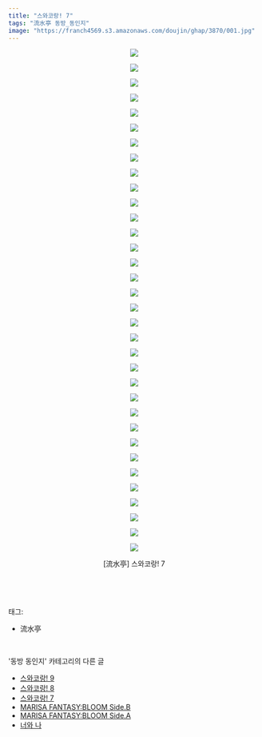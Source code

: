 ```yaml
---
title: "스와코랑! 7"
tags: "流水亭 동방_동인지"
image: "https://franch4569.s3.amazonaws.com/doujin/ghap/3870/001.jpg"
---
```

<div class="article">
<p style="text-align: center; clear: none; float: none;"><img src="{{ site.imgserver2 }}/ghap/3870/001.jpg"/></p>
<p style="text-align: center; clear: none; float: none;"><img src="{{ site.imgserver2 }}/ghap/3870/002.jpg"/></p>
<p style="text-align: center; clear: none; float: none;"><img src="{{ site.imgserver2 }}/ghap/3870/003.jpg"/></p>
<p style="text-align: center; clear: none; float: none;"><img src="{{ site.imgserver2 }}/ghap/3870/004.jpg"/></p>
<p style="text-align: center; clear: none; float: none;"><img src="{{ site.imgserver2 }}/ghap/3870/005.jpg"/></p>
<p style="text-align: center; clear: none; float: none;"><img src="{{ site.imgserver2 }}/ghap/3870/006.jpg"/></p>
<p style="text-align: center; clear: none; float: none;"><img src="{{ site.imgserver2 }}/ghap/3870/007.jpg"/></p>
<p style="text-align: center; clear: none; float: none;"><img src="{{ site.imgserver2 }}/ghap/3870/008.jpg"/></p>
<p style="text-align: center; clear: none; float: none;"><img src="{{ site.imgserver2 }}/ghap/3870/009.jpg"/></p>
<p style="text-align: center; clear: none; float: none;"><img src="{{ site.imgserver2 }}/ghap/3870/010.jpg"/></p>
<p style="text-align: center; clear: none; float: none;"><img src="{{ site.imgserver2 }}/ghap/3870/011.jpg"/></p>
<p style="text-align: center; clear: none; float: none;"><img src="{{ site.imgserver2 }}/ghap/3870/012.jpg"/></p>
<p style="text-align: center; clear: none; float: none;"><img src="{{ site.imgserver2 }}/ghap/3870/013.jpg"/></p>
<p style="text-align: center; clear: none; float: none;"><img src="{{ site.imgserver2 }}/ghap/3870/014.jpg"/></p>
<p style="text-align: center; clear: none; float: none;"><img src="{{ site.imgserver2 }}/ghap/3870/015.jpg"/></p>
<p style="text-align: center; clear: none; float: none;"><img src="{{ site.imgserver2 }}/ghap/3870/016.jpg"/></p>
<p style="text-align: center; clear: none; float: none;"><img src="{{ site.imgserver2 }}/ghap/3870/017.jpg"/></p>
<p style="text-align: center; clear: none; float: none;"><img src="{{ site.imgserver2 }}/ghap/3870/018.jpg"/></p>
<p style="text-align: center; clear: none; float: none;"><img src="{{ site.imgserver2 }}/ghap/3870/019.jpg"/></p>
<p style="text-align: center; clear: none; float: none;"><img src="{{ site.imgserver2 }}/ghap/3870/020.jpg"/></p>
<p style="text-align: center; clear: none; float: none;"><img src="{{ site.imgserver2 }}/ghap/3870/021.jpg"/></p>
<p style="text-align: center; clear: none; float: none;"><img src="{{ site.imgserver2 }}/ghap/3870/022.jpg"/></p>
<p style="text-align: center; clear: none; float: none;"><img src="{{ site.imgserver2 }}/ghap/3870/023.jpg"/></p>
<p style="text-align: center; clear: none; float: none;"><img src="{{ site.imgserver2 }}/ghap/3870/024.jpg"/></p>
<p style="text-align: center; clear: none; float: none;"><img src="{{ site.imgserver2 }}/ghap/3870/025.jpg"/></p>
<p style="text-align: center; clear: none; float: none;"><img src="{{ site.imgserver2 }}/ghap/3870/026.jpg"/></p>
<p style="text-align: center; clear: none; float: none;"><img src="{{ site.imgserver2 }}/ghap/3870/027.jpg"/></p>
<p style="text-align: center; clear: none; float: none;"><img src="{{ site.imgserver2 }}/ghap/3870/028.jpg"/></p>
<p style="text-align: center; clear: none; float: none;"><img src="{{ site.imgserver2 }}/ghap/3870/029.jpg"/></p>
<p style="text-align: center; clear: none; float: none;"><img src="{{ site.imgserver2 }}/ghap/3870/030.jpg"/></p>
<p style="text-align: center; clear: none; float: none;"><img src="{{ site.imgserver2 }}/ghap/3870/031.jpg"/></p>
<p style="text-align: center; clear: none; float: none;"><img src="{{ site.imgserver2 }}/ghap/3870/032.jpg"/></p>
<p style="text-align: center; clear: none; float: none;"><img src="{{ site.imgserver2 }}/ghap/3870/033.jpg"/></p>
<p style="text-align: center; clear: none; float: none;"><img src="{{ site.imgserver2 }}/ghap/3870/034.jpg"/></p>
<p style="text-align: center; clear: none; float: none;">[流水亭] 스와코랑! 7</p>
<p><br/></p>
</div><br/>
<div class="tagTrail">
<p>태그: </p>
<ul>
<li>流水亭</li>
</ul>
</div><br/>
<div class="another">
<p>'동방 동인지' 카테고리의 다른 글</p>
<ul>
<li><a href="/ghap_3872">스와코랑! 9</a></li>
<li><a href="/ghap_3871">스와코랑! 8</a></li>
<li><a href="/ghap_3870">스와코랑! 7</a></li>
<li><a href="/ghap_3869">MARISA FANTASY:BLOOM Side.B</a></li>
<li><a href="/ghap_3868">MARISA FANTASY:BLOOM Side.A</a></li>
<li><a href="/ghap_3867">너와 나</a></li>
</ul>
</div><br/>
<div class="cb_module cb_fluid">
<div class="cb_wrt cb_profile">
</div><!-- commentList close -->
</div><br/>
